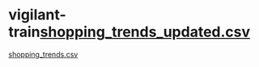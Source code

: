 # vigilant-train[shopping_trends_updated.csv](https://github.com/Mspuellos/vigilant-train/files/13532844/shopping_trends_updated.csv)
[shopping_trends.csv](https://github.com/Mspuellos/vigilant-train/files/13532845/shopping_trends.csv)
